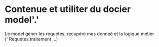 # Contenue et utiliter du docier model'.'

Le model gener les requetes, recupére mes donneé et la logique métier  
(' Requetes,traitement ...)
